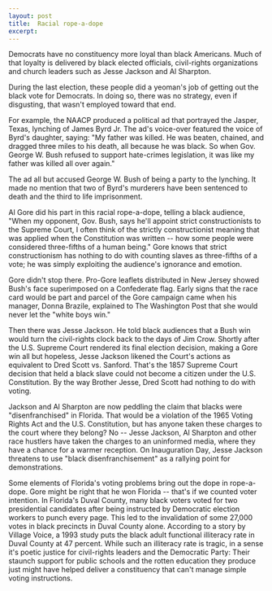 ```yaml
---
layout: post
title:  Racial rope-a-dope
excerpt:
---
```




            

    

            

Democrats have no constituency more loyal than black Americans. Much of that loyalty is delivered by black elected officials, civil-rights organizations and church leaders such as Jesse Jackson and Al Sharpton. 

During the last election, these people did a yeoman's job of getting out the black vote for Democrats. In doing so, there was no strategy, even if disgusting, that wasn't employed toward that end. 

For example, the NAACP produced a political ad that portrayed the Jasper, Texas, lynching of James Byrd Jr. The ad's voice-over featured the voice of Byrd's daughter, saying: "My father was killed. He was beaten, chained, and dragged three miles to his death, all because he was black. So when Gov. George W. Bush refused to support hate-crimes legislation, it was like my father was killed all over again." 

The ad all but accused George W. Bush of being a party to the lynching. It made no mention that two of Byrd's murderers have been sentenced to death and the third to life imprisonment. 

Al Gore did his part in this racial rope-a-dope, telling a black audience, "When my opponent, Gov. Bush, says he'll appoint strict constructionists to the Supreme Court, I often think of the strictly constructionist meaning that was applied when the Constitution was written -- how some people were considered three-fifths of a human being." Gore knows that strict constructionism has nothing to do with counting slaves as three-fifths of a vote; he was simply exploiting the audience's ignorance and emotion. 

Gore didn't stop there. Pro-Gore leaflets distributed in New Jersey showed Bush's face superimposed on a Confederate flag. Early signs that the race card would be part and parcel of the Gore campaign came when his manager, Donna Brazile, explained to The Washington Post that she would never let the "white boys win." 

Then there was Jesse Jackson. He told black audiences that a Bush win would turn the civil-rights clock back to the days of Jim Crow. Shortly after the U.S. Supreme Court rendered its final election decision, making a Gore win all but hopeless, Jesse Jackson likened the Court's actions as equivalent to Dred Scott vs. Sanford. That's the 1857 Supreme Court decision that held a black slave could not become a citizen under the U.S. Constitution. By the way Brother Jesse, Dred Scott had nothing to do with voting. 

Jackson and Al Sharpton are now peddling the claim that blacks were "disenfranchised" in Florida. That would be a violation of the 1965 Voting Rights Act and the U.S. Constitution, but has anyone taken these charges to the court where they belong? No -- Jesse Jackson, Al Sharpton and other race hustlers have taken the charges to an uninformed media, where they have a chance for a warmer reception. On Inauguration Day, Jesse Jackson threatens to use "black disenfranchisement" as a rallying point for demonstrations. 

Some elements of Florida's voting problems bring out the dope in rope-a-dope. Gore might be right that he won Florida -- that's if we counted voter intention. In Florida's Duval County, many black voters voted for two presidential candidates after being instructed by Democratic election workers to punch every page. This led to the invalidation of some 27,000 votes in black precincts in Duval County alone. According to a story by Village Voice, a 1993 study puts the black adult functional illiteracy rate in Duval County at 47 percent. While such an illiteracy rate is tragic, in a sense it's poetic justice for civil-rights leaders and the Democratic Party: Their staunch support for public schools and the rotten education they produce just might have helped deliver a constituency that can't manage simple voting instructions. 

        
